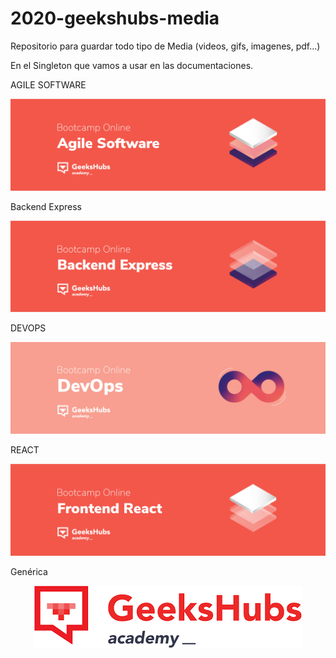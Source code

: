 # 2020-geekshubs-media
Repositorio para guardar todo tipo de Media (videos, gifs, imagenes, pdf...)

En el Singleton que vamos a usar en las documentaciones.


AGILE SOFTWARE
<p align="center">
    <img src="https://github.com/GeeksHubsAcademy/2020-geekshubs-media/blob/master/image/githubagilesoftware.jpg" >	
</p>

Backend Express
<p align="center">
    <img src="https://github.com/GeeksHubsAcademy/2020-geekshubs-media/blob/master/image/githubbackendexpress.jpg" >	
</p>

DEVOPS
<p align="center">
    <img src="https://github.com/GeeksHubsAcademy/2020-geekshubs-media/blob/master/image/githubdevopsonline.jpg" >	
</p>

REACT
<p align="center">
    <img src="https://github.com/GeeksHubsAcademy/2020-geekshubs-media/blob/master/image/githubfrontendreact.jpg" >	
</p>

Genérica
<p align="center">
    <img src="https://github.com/GeeksHubsAcademy/2020-geekshubs-media/blob/master/image/logo.png" >	
</p>
